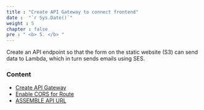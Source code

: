 ```yaml
---
title : "Create API Gateway to connect frontend"
date :  "`r Sys.Date()`" 
weight : 5 
chapter : false
pre : " <b> 5. </b> "
---
```


Create an API endpoint so that the form on the static website (S3) can send data to Lambda, which in turn sends emails using SES.

### Content

- [Create API Gateway](5.1-createAPI/)
- [Enable CORS for Route](5.2-configuration-HTTP/)
- [ASSEMBLE API URL](5.3-Deploy-API/)